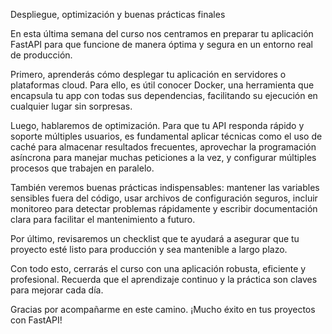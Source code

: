 Despliegue, optimización y buenas prácticas finales

En esta última semana del curso nos centramos en preparar tu aplicación FastAPI para que funcione de manera óptima y segura en un entorno real de producción.

Primero, aprenderás cómo desplegar tu aplicación en servidores o plataformas cloud. Para ello, es útil conocer Docker, una herramienta que encapsula tu app con todas sus dependencias, facilitando su ejecución en cualquier lugar sin sorpresas.

Luego, hablaremos de optimización. Para que tu API responda rápido y soporte múltiples usuarios, es fundamental aplicar técnicas como el uso de caché para almacenar resultados frecuentes, aprovechar la programación asíncrona para manejar muchas peticiones a la vez, y configurar múltiples procesos que trabajen en paralelo.

También veremos buenas prácticas indispensables: mantener las variables sensibles fuera del código, usar archivos de configuración seguros, incluir monitoreo para detectar problemas rápidamente y escribir documentación clara para facilitar el mantenimiento a futuro.

Por último, revisaremos un checklist que te ayudará a asegurar que tu proyecto esté listo para producción y sea mantenible a largo plazo.

Con todo esto, cerrarás el curso con una aplicación robusta, eficiente y profesional. Recuerda que el aprendizaje continuo y la práctica son claves para mejorar cada día.

Gracias por acompañarme en este camino. ¡Mucho éxito en tus proyectos con FastAPI!
